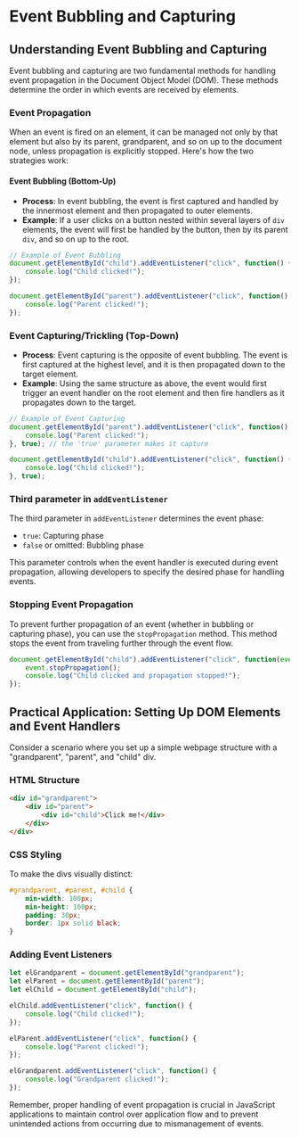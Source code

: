 # Event Bubbling and Capturing

## Understanding Event Bubbling and Capturing

Event bubbling and capturing are two fundamental methods for handling event propagation in the Document Object Model (DOM). These methods determine the order in which events are received by elements.

### Event Propagation

When an event is fired on an element, it can be managed not only by that element but also by its parent, grandparent, and so on up to the document node, unless propagation is explicitly stopped. Here's how the two strategies work:

#### Event Bubbling (Bottom-Up)

- **Process**: In event bubbling, the event is first captured and handled by the innermost element and then propagated to outer elements.
- **Example**: If a user clicks on a button nested within several layers of `div` elements, the event will first be handled by the button, then by its parent `div`, and so on up to the root.

```javascript
// Example of Event Bubbling
document.getElementById("child").addEventListener("click", function() {
    console.log("Child clicked!");
});

document.getElementById("parent").addEventListener("click", function() {
    console.log("Parent clicked!");
});
```

### Event Capturing/Trickling (Top-Down)

- **Process**: Event capturing is the opposite of event bubbling. The event is first captured at the highest level, and it is then propagated down to the target element.
- **Example**: Using the same structure as above, the event would first trigger an event handler on the root element and then fire handlers as it propagates down to the target.

```javascript
// Example of Event Capturing
document.getElementById("parent").addEventListener("click", function() {
    console.log("Parent clicked!");
}, true); // the 'true' parameter makes it capture

document.getElementById("child").addEventListener("click", function() {
    console.log("Child clicked!");
}, true);
```
### Third parameter in `addEventListener`

The third parameter in `addEventListener` determines the event phase:

- `true`: Capturing phase 
- `false` or omitted: Bubbling phase 

This parameter controls when the event handler is executed during event propagation, allowing developers to specify the desired phase for handling events.

### Stopping Event Propagation

To prevent further propagation of an event (whether in bubbling or capturing phase), you can use the `stopPropagation` method. This method stops the event from traveling further through the event flow.

```javascript
document.getElementById("child").addEventListener("click", function(event) {
    event.stopPropagation();
    console.log("Child clicked and propagation stopped!");
});
```

## Practical Application: Setting Up DOM Elements and Event Handlers

Consider a scenario where you set up a simple webpage structure with a "grandparent", "parent", and "child" div.

### HTML Structure

```html
<div id="grandparent">
    <div id="parent">
        <div id="child">Click me!</div>
    </div>
</div>
```

### CSS Styling

To make the divs visually distinct:

```css
#grandparent, #parent, #child {
    min-width: 100px;
    min-height: 100px;
    padding: 30px;
    border: 1px solid black;
}
```

### Adding Event Listeners

```javascript
let elGrandparent = document.getElementById("grandparent");
let elParent = document.getElementById("parent");
let elChild = document.getElementById("child");

elChild.addEventListener("click", function() {
    console.log("Child clicked!");
});

elParent.addEventListener("click", function() {
    console.log("Parent clicked!");
});

elGrandparent.addEventListener("click", function() {
    console.log("Grandparent clicked!");
});
```

Remember, proper handling of event propagation is crucial in JavaScript applications to maintain control over application flow and to prevent unintended actions from occurring due to mismanagement of events.  